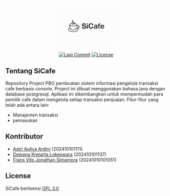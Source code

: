 <p align="center"><img src="https://raw.githubusercontent.com/dewanakl/SiCafe/main/image/sicafe.png" width="200"></p>
<p align="center">
    <a href="https://github.com/dewanakl/SiCafe/commits/develop"><img src="https://img.shields.io/github/last-commit/dewanakl/SiCafe/develop?style=for-the-badge" alt="Last Commit"></a>
    <a href="https://github.com/dewanakl/SiCafe/blob/master/LICENSE"><img src="https://img.shields.io/github/license/dewanakl/SiCafe?style=for-the-badge" alt="License"></a>
</p>

## Tentang SiCafe
Repository Project PBO pembuatan sistem informasi pengelola transaksi cafe berbasis console. Project ini dibuat menggunakan bahasa java dengan database postgresql.
Aplikasi ini dikembangkan untuk mempermudah para pemilik cafe dalam mengelola setiap transaksi penjualan. Fitur-fitur yang telah ada antara lain:

- Manajemen transaksi
- pemasukan

## Kontributor
- [Astri Auliya Ardini]() (202410101111)
- [Dewana Kretarta Lokeswara](https://github.com/dewanakl) (202410101137)
- [Frans Vito Jonathan Simamora](https://github.com/fitoplankton) (20241010101051)

## License

SiCafe berlisensi [GPL 3.0](https://opensource.org/licenses/GPL-3.0)
